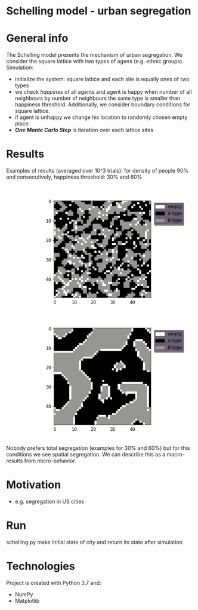 # Schelling model - urban segregation

# General info
The Schelling model presents the mechanism of urban segregation. We consider the square lattice with two types of agens (e.g. ethnic groups). Simulation:
* initialize the system: square lattice and each site is equally ones of two types
* we check *happines* of all agents and agent is happy when number of all neighbours by number of neighbours the same type is smaller than happiness threshold. Additionally, we consider boundary conditions for square lattice.
* if agent is unhappy we change his location to randomly chosen empty place
* ***One Monte Carlo Step*** is iteration over each lattice sites


# Results
Examples of results (averaged over 10^3 trials): for density of people 90% and consecutively, happiness threshold: 30% and 60%

<p align="center">
  <img src = "./results/p=0_3.png" width="450">
  <img src = "./results/p=0_6.png" width="450">
</p>

Nobody prefers total segregation (examples for 30% and 60%) but for this conditions we see spatial segregation. We can describe this as a macro-results from micro-behavior.

# Motivation
* e.g. segregation in US cities

# Run
schelling.py make initial state of *city* and return its state after simulation

# Technologies
Project is created with Python 3.7 and:
* NumPy
* Matplotlib
